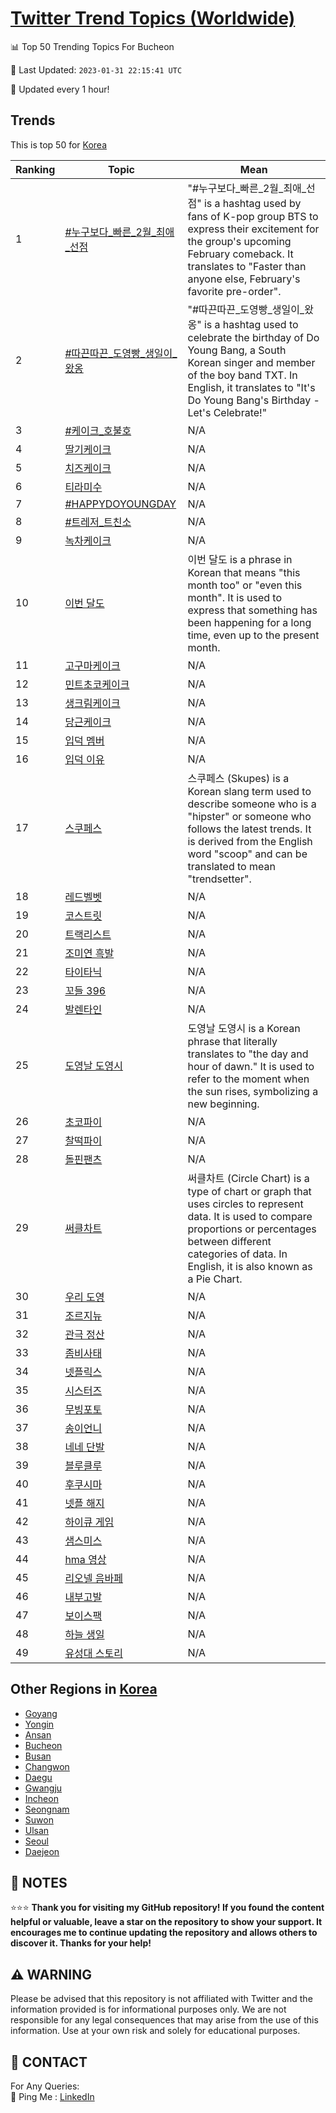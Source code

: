 [Twitter Trend Topics (Worldwide)](https://github.com/ErcinDedeoglu/Twitter-Trend-Topics)
==========


📊 Top 50 Trending Topics For Bucheon

📆 Last Updated: `2023-01-31 22:15:41 UTC`

🔧 Updated every 1 hour!


## Trends

This is top 50 for [Korea](</Korea>)

| Ranking | Topic | Mean |
| ------- | ------------ | ------------ |
| 1 | [#누구보다_빠른_2월_최애_선점](http://twitter.com/search?q=%23%eb%88%84%ea%b5%ac%eb%b3%b4%eb%8b%a4_%eb%b9%a0%eb%a5%b8_2%ec%9b%94_%ec%b5%9c%ec%95%a0_%ec%84%a0%ec%a0%90) | "#누구보다_빠른_2월_최애_선점" is a hashtag used by fans of K-pop group BTS to express their excitement for the group's upcoming February comeback. It translates to "Faster than anyone else, February's favorite pre-order". |
| 2 | [#따끈따끈_도영빵_생일이_왔옹](http://twitter.com/search?q=%23%eb%94%b0%eb%81%88%eb%94%b0%eb%81%88_%eb%8f%84%ec%98%81%eb%b9%b5_%ec%83%9d%ec%9d%bc%ec%9d%b4_%ec%99%94%ec%98%b9) | "#따끈따끈_도영빵_생일이_왔옹" is a hashtag used to celebrate the birthday of Do Young Bang, a South Korean singer and member of the boy band TXT. In English, it translates to "It's Do Young Bang's Birthday - Let's Celebrate!" |
| 3 | [#케이크_호불호](http://twitter.com/search?q=%23%ec%bc%80%ec%9d%b4%ed%81%ac_%ed%98%b8%eb%b6%88%ed%98%b8) | N/A |
| 4 | [딸기케이크](http://twitter.com/search?q=%eb%94%b8%ea%b8%b0%ec%bc%80%ec%9d%b4%ed%81%ac) | N/A |
| 5 | [치즈케이크](http://twitter.com/search?q=%ec%b9%98%ec%a6%88%ec%bc%80%ec%9d%b4%ed%81%ac) | N/A |
| 6 | [티라미수](http://twitter.com/search?q=%ed%8b%b0%eb%9d%bc%eb%af%b8%ec%88%98) | N/A |
| 7 | [#HAPPYDOYOUNGDAY](http://twitter.com/search?q=%23HAPPYDOYOUNGDAY) | N/A |
| 8 | [#트레저_트친소](http://twitter.com/search?q=%23%ed%8a%b8%eb%a0%88%ec%a0%80_%ed%8a%b8%ec%b9%9c%ec%86%8c) | N/A |
| 9 | [녹차케이크](http://twitter.com/search?q=%eb%85%b9%ec%b0%a8%ec%bc%80%ec%9d%b4%ed%81%ac) | N/A |
| 10 | [이번 달도](http://twitter.com/search?q=%ec%9d%b4%eb%b2%88+%eb%8b%ac%eb%8f%84) | 이번 달도 is a phrase in Korean that means "this month too" or "even this month". It is used to express that something has been happening for a long time, even up to the present month. |
| 11 | [고구마케이크](http://twitter.com/search?q=%ea%b3%a0%ea%b5%ac%eb%a7%88%ec%bc%80%ec%9d%b4%ed%81%ac) | N/A |
| 12 | [민트초코케이크](http://twitter.com/search?q=%eb%af%bc%ed%8a%b8%ec%b4%88%ec%bd%94%ec%bc%80%ec%9d%b4%ed%81%ac) | N/A |
| 13 | [생크림케이크](http://twitter.com/search?q=%ec%83%9d%ed%81%ac%eb%a6%bc%ec%bc%80%ec%9d%b4%ed%81%ac) | N/A |
| 14 | [당근케이크](http://twitter.com/search?q=%eb%8b%b9%ea%b7%bc%ec%bc%80%ec%9d%b4%ed%81%ac) | N/A |
| 15 | [입덕 멤버](http://twitter.com/search?q=%ec%9e%85%eb%8d%95+%eb%a9%a4%eb%b2%84) | N/A |
| 16 | [입덕 이유](http://twitter.com/search?q=%ec%9e%85%eb%8d%95+%ec%9d%b4%ec%9c%a0) | N/A |
| 17 | [스쿠페스](http://twitter.com/search?q=%ec%8a%a4%ec%bf%a0%ed%8e%98%ec%8a%a4) | 스쿠페스 (Skupes) is a Korean slang term used to describe someone who is a "hipster" or someone who follows the latest trends. It is derived from the English word "scoop" and can be translated to mean "trendsetter". |
| 18 | [레드벨벳](http://twitter.com/search?q=%eb%a0%88%eb%93%9c%eb%b2%a8%eb%b2%b3) | N/A |
| 19 | [코스트릿](http://twitter.com/search?q=%ec%bd%94%ec%8a%a4%ed%8a%b8%eb%a6%bf) | N/A |
| 20 | [트랙리스트](http://twitter.com/search?q=%ed%8a%b8%eb%9e%99%eb%a6%ac%ec%8a%a4%ed%8a%b8) | N/A |
| 21 | [조미연 흑발](http://twitter.com/search?q=%ec%a1%b0%eb%af%b8%ec%97%b0+%ed%9d%91%eb%b0%9c) | N/A |
| 22 | [타이타닉](http://twitter.com/search?q=%ed%83%80%ec%9d%b4%ed%83%80%eb%8b%89) | N/A |
| 23 | [꼬들 396](http://twitter.com/search?q=%ea%bc%ac%eb%93%a4+396) | N/A |
| 24 | [발렌타인](http://twitter.com/search?q=%eb%b0%9c%eb%a0%8c%ed%83%80%ec%9d%b8) | N/A |
| 25 | [도영날 도영시](http://twitter.com/search?q=%eb%8f%84%ec%98%81%eb%82%a0+%eb%8f%84%ec%98%81%ec%8b%9c) | 도영날 도영시 is a Korean phrase that literally translates to "the day and hour of dawn." It is used to refer to the moment when the sun rises, symbolizing a new beginning. |
| 26 | [초코파이](http://twitter.com/search?q=%ec%b4%88%ec%bd%94%ed%8c%8c%ec%9d%b4) | N/A |
| 27 | [찰떡파이](http://twitter.com/search?q=%ec%b0%b0%eb%96%a1%ed%8c%8c%ec%9d%b4) | N/A |
| 28 | [돌핀팬츠](http://twitter.com/search?q=%eb%8f%8c%ed%95%80%ed%8c%ac%ec%b8%a0) | N/A |
| 29 | [써클차트](http://twitter.com/search?q=%ec%8d%a8%ed%81%b4%ec%b0%a8%ed%8a%b8) | 써클차트 (Circle Chart) is a type of chart or graph that uses circles to represent data. It is used to compare proportions or percentages between different categories of data. In English, it is also known as a Pie Chart. |
| 30 | [우리 도영](http://twitter.com/search?q=%ec%9a%b0%eb%a6%ac+%eb%8f%84%ec%98%81) | N/A |
| 31 | [조르지뉴](http://twitter.com/search?q=%ec%a1%b0%eb%a5%b4%ec%a7%80%eb%89%b4) | N/A |
| 32 | [관극 정산](http://twitter.com/search?q=%ea%b4%80%ea%b7%b9+%ec%a0%95%ec%82%b0) | N/A |
| 33 | [좀비사태](http://twitter.com/search?q=%ec%a2%80%eb%b9%84%ec%82%ac%ed%83%9c) | N/A |
| 34 | [넷플릭스](http://twitter.com/search?q=%eb%84%b7%ed%94%8c%eb%a6%ad%ec%8a%a4) | N/A |
| 35 | [시스터즈](http://twitter.com/search?q=%ec%8b%9c%ec%8a%a4%ed%84%b0%ec%a6%88) | N/A |
| 36 | [무빙포토](http://twitter.com/search?q=%eb%ac%b4%eb%b9%99%ed%8f%ac%ed%86%a0) | N/A |
| 37 | [송이언니](http://twitter.com/search?q=%ec%86%a1%ec%9d%b4%ec%96%b8%eb%8b%88) | N/A |
| 38 | [네네 단발](http://twitter.com/search?q=%eb%84%a4%eb%84%a4+%eb%8b%a8%eb%b0%9c) | N/A |
| 39 | [블루클루](http://twitter.com/search?q=%eb%b8%94%eb%a3%a8%ed%81%b4%eb%a3%a8) | N/A |
| 40 | [후쿠시마](http://twitter.com/search?q=%ed%9b%84%ec%bf%a0%ec%8b%9c%eb%a7%88) | N/A |
| 41 | [넷플 해지](http://twitter.com/search?q=%eb%84%b7%ed%94%8c+%ed%95%b4%ec%a7%80) | N/A |
| 42 | [하이큐 게임](http://twitter.com/search?q=%ed%95%98%ec%9d%b4%ed%81%90+%ea%b2%8c%ec%9e%84) | N/A |
| 43 | [샘스미스](http://twitter.com/search?q=%ec%83%98%ec%8a%a4%eb%af%b8%ec%8a%a4) | N/A |
| 44 | [hma 영상](http://twitter.com/search?q=hma+%ec%98%81%ec%83%81) | N/A |
| 45 | [리오넬 음바페](http://twitter.com/search?q=%eb%a6%ac%ec%98%a4%eb%84%ac+%ec%9d%8c%eb%b0%94%ed%8e%98) | N/A |
| 46 | [내부고발](http://twitter.com/search?q=%eb%82%b4%eb%b6%80%ea%b3%a0%eb%b0%9c) | N/A |
| 47 | [보이스팩](http://twitter.com/search?q=%eb%b3%b4%ec%9d%b4%ec%8a%a4%ed%8c%a9) | N/A |
| 48 | [하늘 생일](http://twitter.com/search?q=%ed%95%98%eb%8a%98+%ec%83%9d%ec%9d%bc) | N/A |
| 49 | [유성대 스토리](http://twitter.com/search?q=%ec%9c%a0%ec%84%b1%eb%8c%80+%ec%8a%a4%ed%86%a0%eb%a6%ac) | N/A |



## Other Regions in [Korea](</Korea>)

* [Goyang](</Korea/Goyang.md>)
* [Yongin](</Korea/Yongin.md>)
* [Ansan](</Korea/Ansan.md>)
* [Bucheon](</Korea/Bucheon.md>)
* [Busan](</Korea/Busan.md>)
* [Changwon](</Korea/Changwon.md>)
* [Daegu](</Korea/Daegu.md>)
* [Gwangju](</Korea/Gwangju.md>)
* [Incheon](</Korea/Incheon.md>)
* [Seongnam](</Korea/Seongnam.md>)
* [Suwon](</Korea/Suwon.md>)
* [Ulsan](</Korea/Ulsan.md>)
* [Seoul](</Korea/Seoul.md>)
* [Daejeon](</Korea/Daejeon.md>)



## 📝 NOTES

⭐⭐⭐ **Thank you for visiting my GitHub repository! If you found the content helpful or valuable, leave a star on the repository to show your support. It encourages me to continue updating the repository and allows others to discover it. Thanks for your help!**


## ⚠️ WARNING

Please be advised that this repository is not affiliated with Twitter and the information provided is for informational purposes only. We are not responsible for any legal consequences that may arise from the use of this information. Use at your own risk and solely for educational purposes.


## 📨 CONTACT

 For Any Queries:  
            🏓 Ping Me : [LinkedIn](https://www.linkedin.com/in/ercindedeoglu/)
